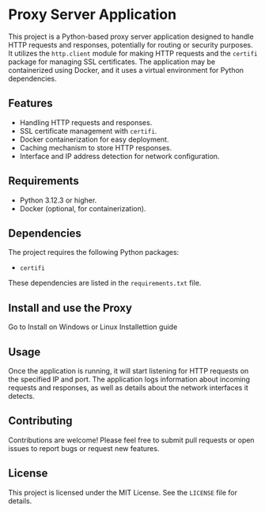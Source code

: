 # Proxy Server Application

This project is a Python-based proxy server application designed to handle HTTP requests and responses, potentially for routing or security purposes. It utilizes the `http.client` module for making HTTP requests and the `certifi` package for managing SSL certificates. The application may be containerized using Docker, and it uses a virtual environment for Python dependencies.

## Features

- Handling HTTP requests and responses.
- SSL certificate management with `certifi`.
- Docker containerization for easy deployment.
- Caching mechanism to store HTTP responses.
- Interface and IP address detection for network configuration.

## Requirements

- Python 3.12.3 or higher.
- Docker (optional, for containerization).

## Dependencies

The project requires the following Python packages:

- `certifi`

These dependencies are listed in the `requirements.txt` file.

## Install and use the Proxy
Go to Install on Windows or Linux Installettion guide

## Usage

Once the application is running, it will start listening for HTTP requests on the specified IP and port. The application logs information about incoming requests and responses, as well as details about the network interfaces it detects.

## Contributing

Contributions are welcome! Please feel free to submit pull requests or open issues to report bugs or request new features.

## License

This project is licensed under the MIT License. See the `LICENSE` file for details.
